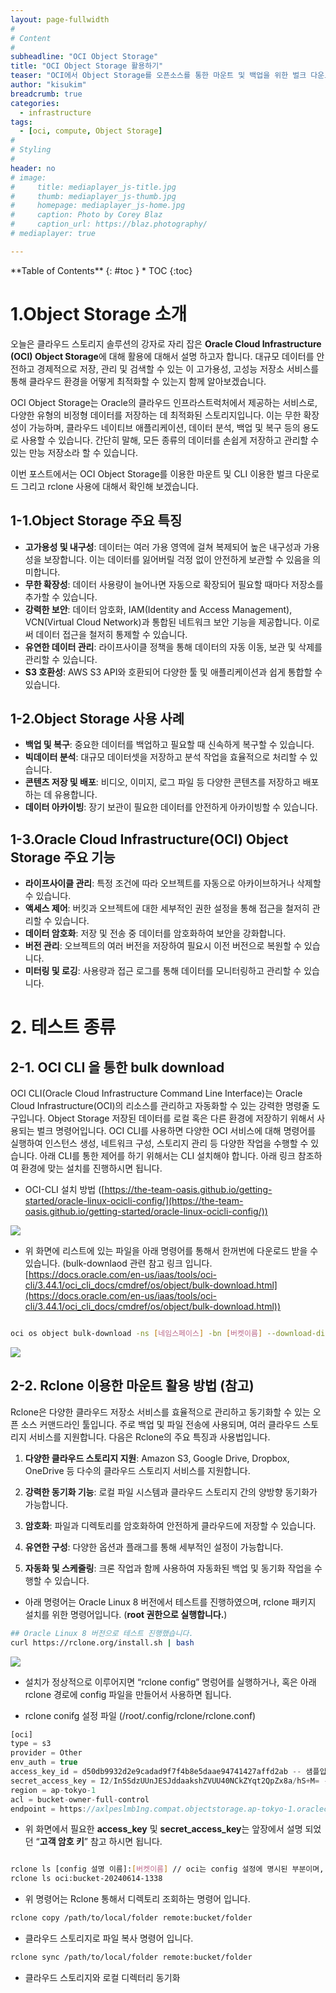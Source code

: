```yaml
---
layout: page-fullwidth
#
# Content
#
subheadline: "OCI Object Storage"
title: "OCI Object Storage 활용하기"
teaser: "OCI에서 Object Storage를 오픈소스를 통한 마운트 및 백업을 위한 벌크 다운로드 실습해 보겠습니다."
author: "kisukim"
breadcrumb: true
categories:
  - infrastructure
tags:
  - [oci, compute, Object Storage]
#
# Styling
#
header: no
# image:
#     title: mediaplayer_js-title.jpg
#     thumb: mediaplayer_js-thumb.jpg
#     homepage: mediaplayer_js-home.jpg
#     caption: Photo by Corey Blaz
#     caption_url: https://blaz.photography/
# mediaplayer: true

---
```


<div class="panel radius" markdown="1">
**Table of Contents**
{: #toc }
*  TOC
{:toc}
</div>


# 1.Object Storage 소개

오늘은 클라우드 스토리지 솔루션의 강자로 자리 잡은 **Oracle Cloud Infrastructure (OCI) Object Storage**에 대해 활용에 대해서 설명 하고자 합니다. 대규모 데이터를 안전하고 경제적으로 저장, 관리 및 검색할 수 있는 이 고가용성, 고성능 저장소 서비스를 통해 클라우드 환경을 어떻게 최적화할 수 있는지 함께 알아보겠습니다.

OCI Object Storage는 Oracle의 클라우드 인프라스트럭처에서 제공하는 서비스로, 다양한 유형의 비정형 데이터를 저장하는 데 최적화된 스토리지입니다. 이는 무한 확장성이 가능하며, 클라우드 네이티브 애플리케이션, 데이터 분석, 백업 및 복구 등의 용도로 사용할 수 있습니다. 간단히 말해, 모든 종류의 데이터를 손쉽게 저장하고 관리할 수 있는 만능 저장소라 할 수 있습니다.

이번 포스트에서는 OCI Object Storage를 이용한 마운트 및 CLI 이용한  벌크 다운로드 그리고 rclone 사용에 대해서 확인해 보겠습니다.

## 1-1.Object Storage 주요 특징

- **고가용성 및 내구성**: 데이터는 여러 가용 영역에 걸쳐 복제되어 높은 내구성과 가용성을 보장합니다. 이는 데이터를 잃어버릴 걱정 없이 안전하게 보관할 수 있음을 의미합니다.
- **무한 확장성**: 데이터 사용량이 늘어나면 자동으로 확장되어 필요할 때마다 저장소를 추가할 수 있습니다.
- **강력한 보안**: 데이터 암호화, IAM(Identity and Access Management), VCN(Virtual Cloud Network)과 통합된 네트워크 보안 기능을 제공합니다. 이로써 데이터 접근을 철저히 통제할 수 있습니다.
- **유연한 데이터 관리**: 라이프사이클 정책을 통해 데이터의 자동 이동, 보관 및 삭제를 관리할 수 있습니다.
- **S3 호환성**: AWS S3 API와 호환되어 다양한 툴 및 애플리케이션과 쉽게 통합할 수 있습니다.

## 1-2.Object Storage 사용 사례

- **백업 및 복구**: 중요한 데이터를 백업하고 필요할 때 신속하게 복구할 수 있습니다.
- **빅데이터 분석**: 대규모 데이터셋을 저장하고 분석 작업을 효율적으로 처리할 수 있습니다.
- **콘텐츠 저장 및 배포**: 비디오, 이미지, 로그 파일 등 다양한 콘텐츠를 저장하고 배포하는 데 유용합니다.
- **데이터 아카이빙**: 장기 보관이 필요한 데이터를 안전하게 아카이빙할 수 있습니다.

## 1-3.Oracle Cloud Infrastructure(OCI) Object Storage 주요 기능

- **라이프사이클 관리**: 특정 조건에 따라 오브젝트를 자동으로 아카이브하거나 삭제할 수 있습니다.
- **액세스 제어**: 버킷과 오브젝트에 대한 세부적인 권한 설정을 통해 접근을 철저히 관리할 수 있습니다.
- **데이터 암호화**: 저장 및 전송 중 데이터를 암호화하여 보안을 강화합니다.
- **버전 관리**: 오브젝트의 여러 버전을 저장하여 필요시 이전 버전으로 복원할 수 있습니다.
- **미터링 및 로깅**: 사용량과 접근 로그를 통해 데이터를 모니터링하고 관리할 수 있습니다.

# 2. 테스트 종류

## 2-1. OCI CLI 을 통한 bulk download

OCI CLI(Oracle Cloud Infrastructure Command Line Interface)는 Oracle Cloud Infrastructure(OCI)의 리소스를 관리하고 자동화할 수 있는 강력한 명령줄 도구입니다.  Object Storage 저장된 데이터를 로컬 혹은 다른 환경에 저장하기 위해서 사용되는 벌크 명령어입니다.
OCI CLI를 사용하면 다양한 OCI 서비스에 대해 명령어를 실행하여 인스턴스 생성, 네트워크 구성, 스토리지 관리 등 다양한 작업을 수행할 수 있습니다. 아래  CLI를 통한 제어를 하기 위해서는 CLI 설치해야 합니다. 아래 링크 참조하여 환경에 맞는 설치를 진행하시면 됩니다.

- OCI-CLI 설치 방법 ([https://the-team-oasis.github.io/getting-started/oracle-linux-ocicli-config/](https://the-team-oasis.github.io/getting-started/oracle-linux-ocicli-config/))

![](/assets/img/infrastructure/2024/obsmount/objectstorage-mount-0.png)

- 위 화면에 리스트에 있는 파일을 아래 명령어를 통해서 한꺼번에 다운로드 받을 수 있습니다. (bulk-downlaod 관련 참고 링크 입니다. [https://docs.oracle.com/en-us/iaas/tools/oci-cli/3.44.1/oci_cli_docs/cmdref/os/object/bulk-download.html](https://docs.oracle.com/en-us/iaas/tools/oci-cli/3.44.1/oci_cli_docs/cmdref/os/object/bulk-download.html))

```bash

oci os object bulk-download -ns [네임스페이스] -bn [버켓이름] --download-dir [다운로드 저장위치]
```

![](/assets/img/infrastructure/2024/obsmount/objectstorage-mount-1.png)

## 2-2. Rclone 이용한 마운트 활용 방법 (참고)

Rclone은 다양한 클라우드 저장소 서비스를 효율적으로 관리하고 동기화할 수 있는 오픈 소스 커맨드라인 툴입니다. 주로 백업 및 파일 전송에 사용되며, 여러 클라우드 스토리지 서비스를 지원합니다. 다음은 Rclone의 주요 특징과 사용법입니다.

1.	**다양한 클라우드 스토리지 지원**: Amazon S3, Google Drive, Dropbox, OneDrive 등 다수의 클라우드 스토리지 서비스를 지원합니다.

2.	**강력한 동기화 기능**: 로컬 파일 시스템과 클라우드 스토리지 간의 양방향 동기화가 가능합니다.

3.	**암호화**: 파일과 디렉토리를 암호화하여 안전하게 클라우드에 저장할 수 있습니다.

4.	**유연한 구성**: 다양한 옵션과 플래그를 통해 세부적인 설정이 가능합니다.

5.	**자동화 및 스케줄링**: 크론 작업과 함께 사용하여 자동화된 백업 및 동기화 작업을 수행할 수 있습니다.

- 아래 명령어는 Oracle Linux 8 버전에서 테스트를 진행하였으며, rclone 패키지 설치를 위한 명령어입니다. (**root 권한으로 실행합니다.**)

```bash
## Oracle Linux 8 버전으로 테스트 진행했습니다.
curl https://rclone.org/install.sh | bash
```

![](/assets/img/infrastructure/2024/obsmount/objectstorage-mount-7.png)

- 설치가 정상적으로 이루어지면 “rclone config” 명렁어를 실행하거나, 혹은 아래 rclone 경로에 config 파일을 만들어서 사용하면 됩니다.

- rclone conifg 설정 파일 (/root/.config/rclone/rclone.conf)

```jsx
[oci]
type = s3
provider = Other
env_auth = true
access_key_id = d50db9932d2e9cadad9f7f4b8e5daae94741427affd2ab -- 샘플입니다.
secret_access_key = I2/In5SdzUUnJESJddaakshZVUU40NCkZYqt2QpZx8a/hS+M= -- 샘플입니다.
region = ap-tokyo-1
acl = bucket-owner-full-control
endpoint = https://axlpeslmb1ng.compat.objectstorage.ap-tokyo-1.oraclecloud.com -- endpoint는 앞에서 설명한 s3fs endpoint 참고 하시면 됩니다. 
```

- 위 화면에서 필요한 **access_key** 및 **secret_access_key**는 앞장에서 설명 되었던 “**고객 암호 키**” 참고 하시면 됩니다.

```bash

rclone ls [config 설명 이름]:[버켓이름] // oci는 config 설정에 명시된 부분이며, 이후 이름은 버켓이름 입니다. 
rclone ls oci:bucket-20240614-1338 
```

- 위 명령어는 Rclone 통해서 디렉토리 조회하는 명령어 입니다.

```bash
rclone copy /path/to/local/folder remote:bucket/folder
```

- 클라우드 스토리지로 파일 복사 명령어 입니다.

```bash
rclone sync /path/to/local/folder remote:bucket/folder
```

- 클라우드 스토리지와 로컬 디렉터리 동기화

